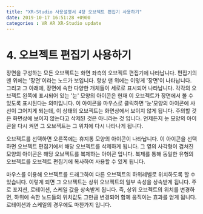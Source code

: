 ```yaml
---
title: "XR-Studio 사용설명서 4장 오브젝트 편집기 사용하기"
date: 2019-10-17 16:51:28 +0900
categories : VR AR XR-Studio update
---
```


# 4. 오브젝트 편집기 사용하기
장면을 구성하는 모든 오브젝트는 화면 좌측의 오브젝트 편집기에 나타납니다. 
편집기의 맨 위에는 '장면'이라는 노드가 보입니다. 항상 맨 위에는 이렇게 '장면'이 나타납니다. 
그리고 그 아래에, 장면에 속한 다양한 개체들이 세로로 표시되어 나타납니다. 
각각의 오브젝트 왼쪽에 표시되어 있는 '눈' 모양의 아이콘은 현재 이 오브젝트가 장면에서 볼 수 있도록 표시된다는 의미입니다.
이 아이콘을 마우스로 클릭하면 '눈'모양의 아이콘에 사선이 그어지게 되는데, 이 상태의 오브젝트는 화면상에서 보이지 않게 됩니다.
주의할 것은 화면상에 보이지 않는다고 삭제된 것은 아니라는 것 입니다. 언제든지 눈 모양의 아이콘을 다시 켜면 그 오브젝트는 그 위치에 다시 나타나게 됩니다.

오브젝트를 선택하면 오른쪽에는 휴지통 모양의 아이콘이 나타납니다. 이 아이콘을 선택하면 오브젝트 편집기에서 해당 오브젝트를 삭제하게 됩니다.
그 옆의 사각형이 겹쳐진 모양의 아이콘은 해당 오브젝트를 복제하는 아이콘 입니다. 복제를 통해 동일한 유형의 오브젝트를 오브젝트 편집기에 복사하여 사용할 수 있게 됩니다.

마우스를 이용해 오브젝트를 드래그하여 다른 오브젝트의 하위레벨로 위치하도록 할 수 있습니다. 
이렇게 되면 그 오브젝트는 상위 오브젝트의 일부 속성을 상속받게 됩니다. 주로 포지션, 로테이션, 스케일 값을 상속받게 됩니다.
즉, 상위 오브젝트의 위치를 변경하면, 하위에 속한 노드들의 위치값도 그만큼 변경되어 함께 움직이는 효과를 얻게 됩니다.
로테이션과 스케일의 경우에도 마찬가지 입니다.
